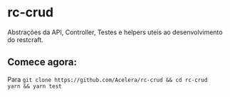 # rc-crud
Abstrações da API, Controller, Testes e helpers uteis ao desenvolvimento do restcraft.

## Comece agora:
Para 
`git clone https://github.com/Acelera/rc-crud && cd rc-crud`  
`yarn && yarn test`  
